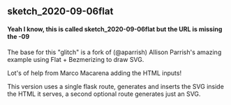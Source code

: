 ## sketch_2020-09-06flat

#### Yeah I know, this is called sketch_2020-09-06flat but the URL is missing the -09


The base for this "glitch" is a fork of (@aparrish) Allison Parrish's amazing example using Flat + Bezmerizing to draw SVG.

Lot's of help from Marco Macarena adding the HTML inputs!

This version uses a single flask route, generates and inserts the SVG inside the HTML it serves, a second optional route generates just an SVG.